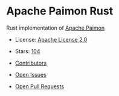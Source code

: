 # Apache Paimon Rust

Rust implementation of [Apache Paimon](https://paimon.apache.org/)


- License: [Apache License 2.0](https://spdx.org/licenses/Apache-2.0.html)
- Stars: [104](https://github.com/apache/paimon-rust/stargazers)


- [Contributors](https://github.com/apache/paimon-rust/graphs/contributors)
- [Open Issues](https://github.com/apache/paimon-rust/issues?q=sort%3Aupdated-desc+is%3Aissue+is%3Aopen)
- [Open Pull Requests](https://github.com/apache/paimon-rust/pulls?q=sort%3Aupdated-desc+is%3Apr+is%3Aopen)
